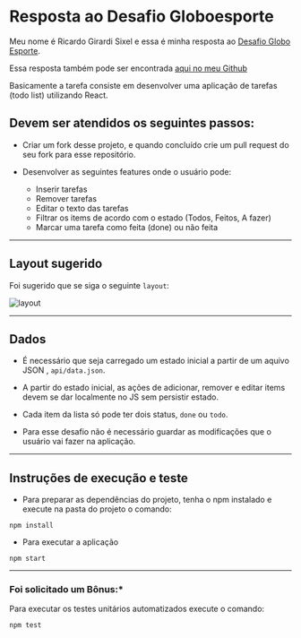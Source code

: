 # Resposta ao Desafio Globoesporte


Meu nome é Ricardo Girardi Sixel e essa é minha resposta ao [Desafio Globo Esporte](https://github.com/globoesporte/desafio-globoesporte.).

Essa resposta também pode ser encontrada [aqui no meu Github](https://github.com/rsixel/desafio-globoesporte)

Basicamente a tarefa consiste em desenvolver uma aplicação de tarefas (todo list) utilizando React.

## Devem ser atendidos os seguintes passos:

- Criar um fork desse projeto, e quando concluído crie um pull request do seu fork para esse repositório.

- Desenvolver as seguintes features  onde o usuário pode:

    - Inserir tarefas
    - Remover tarefas
    - Editar o texto das tarefas
    - Filtrar os items de acordo com o estado (Todos, Feitos, A fazer)
    - Marcar uma tarefa como feita (done) ou não feita

---

## Layout sugerido

Foi sugerido que se siga o seguinte `layout`:

![layout](./layout/layout.jpg)

---

## Dados

- É necessário que seja carregado um estado inicial a partir de um aquivo JSON , `api/data.json`.

- A partir do estado inicial, as ações de adicionar, remover e editar items devem se dar localmente no JS sem persistir estado.

- Cada item da lista só pode ter dois status, `done` ou `todo`.

- Para esse desafio não é necessário guardar as modificações que o usuário vai fazer na aplicação.

---

## Instruções de execução e teste

- Para preparar as dependências do projeto, tenha o npm instalado e execute na pasta do projeto o comando:

`npm install`

- Para executar a aplicação

`npm start`

---

### Foi solicitado um Bônus:*

Para executar os testes unitários automatizados execute o comando:

`npm test`
